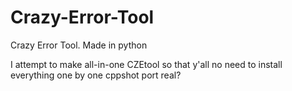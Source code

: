 # Crazy-Error-Tool
Crazy Error Tool. Made in python


I attempt to make all-in-one CZEtool so that y'all no need to install everything one by one 
cppshot port real?
